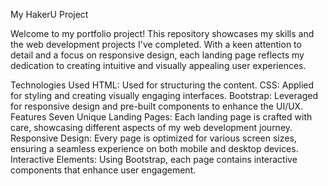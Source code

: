 My HakerU Project

Welcome to my portfolio project! This repository showcases my skills and the web development projects I've completed. With a keen attention to detail and a focus on responsive design, each landing page reflects my dedication to creating intuitive and visually appealing user experiences.

Technologies Used
HTML: Used for structuring the content.
CSS: Applied for styling and creating visually engaging interfaces.
Bootstrap: Leveraged for responsive design and pre-built components to enhance the UI/UX.
Features
Seven Unique Landing Pages: Each landing page is crafted with care, showcasing different aspects of my web development journey.
Responsive Design: Every page is optimized for various screen sizes, ensuring a seamless experience on both mobile and desktop devices.
Interactive Elements: Using Bootstrap, each page contains interactive components that enhance user engagement.